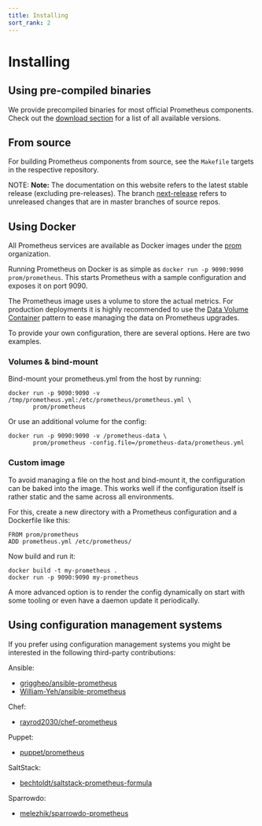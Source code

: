 ```yaml
---
title: Installing
sort_rank: 2
---
```


# Installing

## Using pre-compiled binaries

We provide precompiled binaries for most official Prometheus components.
Check out the [download section](/download) for a list of all available
versions.

## From source

For building Prometheus components from source, see the `Makefile` targets in
the respective repository.

NOTE: **Note:** The documentation on this website refers to the latest stable
release (excluding pre-releases). The branch
[next-release](https://github.com/prometheus/docs/compare/next-release) refers
to unreleased changes that are in master branches of source repos.

## Using Docker

All Prometheus services are available as Docker images under the
[prom](https://hub.docker.com/u/prom/) organization.

Running Prometheus on Docker is as simple as `docker run -p 9090:9090
prom/prometheus`. This starts Prometheus with a sample configuration and
exposes it on port 9090.

The Prometheus image uses a volume to store the actual metrics. For
production deployments it is highly recommended to use the
[Data Volume Container](https://docs.docker.com/engine/admin/volumes/volumes/)
pattern to ease managing the data on Prometheus upgrades.

To provide your own configuration, there are several options. Here are
two examples.

### Volumes & bind-mount

Bind-mount your prometheus.yml from the host by running:

```
docker run -p 9090:9090 -v /tmp/prometheus.yml:/etc/prometheus/prometheus.yml \
       prom/prometheus
```

Or use an additional volume for the config:

```
docker run -p 9090:9090 -v /prometheus-data \
       prom/prometheus -config.file=/prometheus-data/prometheus.yml
```

### Custom image

To avoid managing a file on the host and bind-mount it, the
configuration can be baked into the image. This works well if the
configuration itself is rather static and the same across all
environments.

For this, create a new directory with a Prometheus configuration and a
Dockerfile like this:

```
FROM prom/prometheus
ADD prometheus.yml /etc/prometheus/
```

Now build and run it:

```
docker build -t my-prometheus .
docker run -p 9090:9090 my-prometheus
```

A more advanced option is to render the config dynamically on start
with some tooling or even have a daemon update it periodically.

## Using configuration management systems

If you prefer using configuration management systems you might be interested in
the following third-party contributions:

Ansible:

* [griggheo/ansible-prometheus](https://github.com/griggheo/ansible-prometheus)
* [William-Yeh/ansible-prometheus](https://github.com/William-Yeh/ansible-prometheus)

Chef:

* [rayrod2030/chef-prometheus](https://github.com/rayrod2030/chef-prometheus)

Puppet:

* [puppet/prometheus](https://forge.puppet.com/puppet/prometheus)

SaltStack:

* [bechtoldt/saltstack-prometheus-formula](https://github.com/bechtoldt/saltstack-prometheus-formula)

Sparrowdo:

* [melezhik/sparrowdo-prometheus](https://github.com/melezhik/sparrowdo-prometheus)
